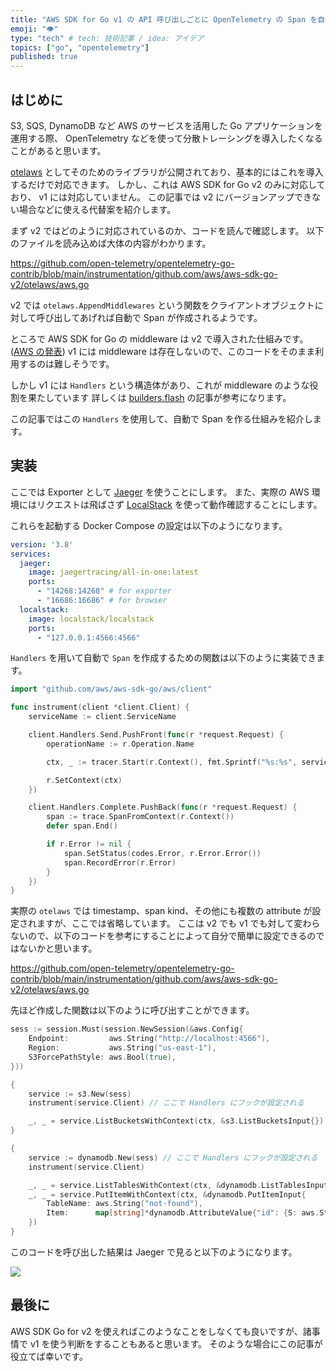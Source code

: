 ```yaml
---
title: "AWS SDK for Go v1 の API 呼び出しごとに OpenTelemetry の Span を自動で作成する"
emoji: "👁️"
type: "tech" # tech: 技術記事 / idea: アイデア
topics: ["go", "opentelemetry"]
published: true
---
```


## はじめに

S3, SQS, DynamoDB など AWS のサービスを活用した Go アプリケーションを運用する際、 OpenTelemetry などを使って分散トレーシングを導入したくなることがあると思います。

[otelaws](https://pkg.go.dev/go.opentelemetry.io/contrib/instrumentation/github.com/aws/aws-sdk-go-v2/otelaws) としてそのためのライブラリが公開されており、基本的にはこれを導入するだけで対応できます。
しかし、これは AWS SDK for Go v2 のみに対応しており、 v1 には対応していません。
この記事では v2 にバージョンアップできない場合などに使える代替案を紹介します。

まず v2 ではどのように対応されているのか、コードを読んで確認します。
以下のファイルを読み込めば大体の内容がわかります。

<https://github.com/open-telemetry/opentelemetry-go-contrib/blob/main/instrumentation/github.com/aws/aws-sdk-go-v2/otelaws/aws.go>

v2 では `otelaws.AppendMiddlewares` という関数をクライアントオブジェクトに対して呼び出してあげれば自動で Span が作成されるようです。

ところで AWS SDK for Go の middleware は v2 で導入された仕組みです。 ([AWS の発表](https://aws.amazon.com/jp/about-aws/whats-new/2021/01/aws-sdk-for-go-version-2-now-generally-available/))
v1 には middleware は存在しないので、このコードをそのまま利用するのは難しそうです。

しかし v1 には `Handlers` という構造体があり、これが middleware のような役割を果たしています
詳しくは [builders.flash](https://aws.amazon.com/jp/builders-flash/202206/backstage-aws-sdk-02/?awsf.filter-name=*all) の記事が参考になります。

この記事ではこの `Handlers` を使用して、自動で Span を作る仕組みを紹介します。

## 実装

ここでは Exporter として [Jaeger](https://www.jaegertracing.io/) を使うことにします。
また、実際の AWS 環境にはリクエストは飛ばさず [LocalStack](https://github.com/localstack/localstack) を使って動作確認することにします。

これらを起動する Docker Compose の設定は以下のようになります。

```yml
version: '3.8'
services:
  jaeger:
    image: jaegertracing/all-in-one:latest
    ports:
      - "14268:14268" # for exporter
      - "16686:16686" # for browser
  localstack:
    image: localstack/localstack
    ports:
      - "127.0.0.1:4566:4566"
```

`Handlers` を用いて自動で `Span` を作成するための関数は以下のように実装できます。

```go
import "github.com/aws/aws-sdk-go/aws/client"

func instrument(client *client.Client) {
	serviceName := client.ServiceName

	client.Handlers.Send.PushFront(func(r *request.Request) {
		operationName := r.Operation.Name

		ctx, _ := tracer.Start(r.Context(), fmt.Sprintf("%s:%s", serviceName, operationName))

		r.SetContext(ctx)
	})

	client.Handlers.Complete.PushBack(func(r *request.Request) {
		span := trace.SpanFromContext(r.Context())
		defer span.End()

		if r.Error != nil {
			span.SetStatus(codes.Error, r.Error.Error())
			span.RecordError(r.Error)
		}
	})
}
```

実際の `otelaws` では timestamp、span kind、その他にも複数の attribute が設定されますが、ここでは省略しています。
ここは v2 でも v1 でも対して変わらないので、以下のコードを参考にすることによって自分で簡単に設定できるのではないかと思います。

<https://github.com/open-telemetry/opentelemetry-go-contrib/blob/main/instrumentation/github.com/aws/aws-sdk-go-v2/otelaws/aws.go>

先ほど作成した関数は以下のように呼び出すことができます。

```go
sess := session.Must(session.NewSession(&aws.Config{
	Endpoint:         aws.String("http://localhost:4566"),
	Region:           aws.String("us-east-1"),
	S3ForcePathStyle: aws.Bool(true),
}))

{
	service := s3.New(sess)
	instrument(service.Client) // ここで Handlers にフックが設定される

	_, _ = service.ListBucketsWithContext(ctx, &s3.ListBucketsInput{})
}

{
	service := dynamodb.New(sess) // ここで Handlers にフックが設定される
	instrument(service.Client)

	_, _ = service.ListTablesWithContext(ctx, &dynamodb.ListTablesInput{})
	_, _ = service.PutItemWithContext(ctx, &dynamodb.PutItemInput{
		TableName: aws.String("not-found"),
		Item:      map[string]*dynamodb.AttributeValue{"id": {S: aws.String("1")}},
	})
}
```

このコードを呼び出した結果は Jaeger で見ると以下のようになります。

![](https://storage.googleapis.com/zenn-user-upload/d6c1455e6d88-20221016.png)

## 最後に

AWS SDK Go for v2 を使えればこのようなことをしなくても良いですが、諸事情で v1 を使う判断をすることもあると思います。
そのような場合にこの記事が役立てば幸いです。
